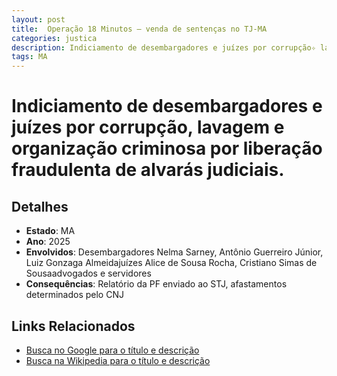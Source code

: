 ```yaml
---
layout: post
title:  Operação 18 Minutos – venda de sentenças no TJ‑MA
categories: justica
description: Indiciamento de desembargadores e juízes por corrupção✧ lavagem e organização criminosa por liberação fraudulenta de alvarás judiciais.Desembargadores Nelma Sarney✧ Antônio Guerreiro Júnior✧ Luiz Gonzaga Almeidajuízes Alice de Sousa Rocha✧ Cristiano Simas de Sousaadvogados e servidores
tags: MA
---
```


# Indiciamento de desembargadores e juízes por corrupção, lavagem e organização criminosa por liberação fraudulenta de alvarás judiciais.

## Detalhes
- **Estado**: MA
- **Ano**: 2025
- **Envolvidos**:
Desembargadores Nelma Sarney, Antônio Guerreiro Júnior, Luiz Gonzaga Almeidajuízes Alice de Sousa Rocha, Cristiano Simas de Sousaadvogados e servidores
- **Consequências**:
Relatório da PF enviado ao STJ, afastamentos determinados pelo CNJ

## Links Relacionados
- [Busca no Google para o título e descrição](https://www.google.com/search?q=Opera%C3%A7%C3%A3o%C2%A018%C2%A0Minutos%20%E2%80%93%20venda%20de%20senten%C3%A7as%20no%20TJ%E2%80%91MA%20Indiciamento%20de%20desembargadores%20e%20ju%C3%ADzes%20por%20corrup%C3%A7%C3%A3o%2C%20lavagem%20e%20organiza%C3%A7%C3%A3o%20criminosa%20por%20libera%C3%A7%C3%A3o%20fraudulenta%20de%20alvar%C3%A1s%20judiciais.%20MA)
- [Busca na Wikipedia para o título e descrição](https://en.wikipedia.org/w/index.php?search=Opera%C3%A7%C3%A3o%C2%A018%C2%A0Minutos%20%E2%80%93%20venda%20de%20senten%C3%A7as%20no%20TJ%E2%80%91MA%20Indiciamento%20de%20desembargadores%20e%20ju%C3%ADzes%20por%20corrup%C3%A7%C3%A3o%2C%20lavagem%20e%20organiza%C3%A7%C3%A3o%20criminosa%20por%20libera%C3%A7%C3%A3o%20fraudulenta%20de%20alvar%C3%A1s%20judiciais.%20MA)
